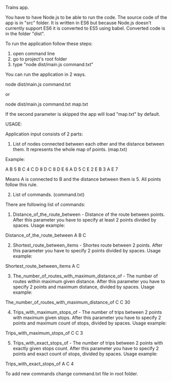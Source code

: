 Trains app.


You have to have Node.js to be able to run the code. The source code of the app is in "src" folder. It is written in ES6 but because Node.js doesn't currently support ES6 it is converted to ES5 using babel. Converted code is in the folder "dist". 

To run the application follow these steps:

1) open command line
2) go to project's root folder
3) type "node dist/main.js command.txt" 


You can run the application in 2 ways.

node dist/main.js command.txt 

or

node dist/main.js command.txt map.txt

If the second parameter is skipped the app will load "map.txt" by default.



USAGE:

Application input consists of 2 parts:


1) List of nodes connected between each other and the distance between them. It represents the whole map of points. (map.txt)

Example:

A B 5
B C 4
C D 8
D C 8
D E 6
A D 5
C E 2
E B 3
A E 7

Means A is connected to B and the distance between them is 5. All points follow this rule. 

2) List of commands. (command.txt)

There are following list of commands:

1. Distance_of_the_route_between - Distance of the route between points. After this parameter you have to specify at least 2 points divided by spaces. Usage example:

Distance_of_the_route_between A B C

2. Shortest_route_between_items - Shortes route between 2 points. After this parameter you have to specify 2 points divided by spaces. Usage example:

Shortest_route_between_items A C

3. The_number_of_routes_with_maximum_distance_of - The number of routes within maximum given distance. After this parameter you have to specify 2 points and maximum distance, divided by spaces. Usage example:

The_number_of_routes_with_maximum_distance_of C C 30

4. Trips_with_maximum_stops_of - The number of trips between 2 points with maximum given stops. After this parameter you have to specify 2 points and maximum count of stops, divided by spaces. Usage example:

Trips_with_maximum_stops_of C C 3

5. Trips_with_exact_stops_of - The number of trips between 2 points with exactly given stops count. After this parameter you have to specify 2 points and exact count of stops, divided by spaces. Usage example:

Trips_with_exact_stops_of A C 4



To add new commands change command.txt file in root folder.